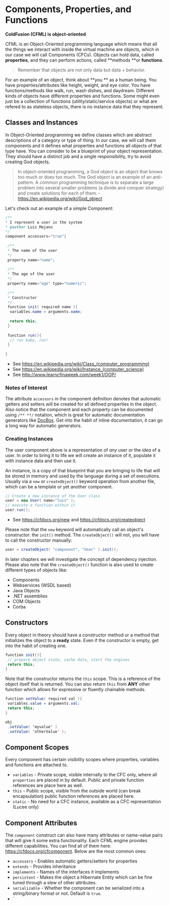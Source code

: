 # Components, Properties, and Functions

**ColdFusion (CFML) is object-oriented**

CFML is an Object-Oriented programming language which means that all the things we interact with inside the virtual machine are objects, which in our case we will call Components (CFCs). Objects can hold data, called **properties**, and they can perform actions, called **methods **or **functions**.

> Remember that objects are not only data but data + behavior.

For an example of an object, think about **you ** as a human being. You have properties/attributes like height, weight, and eye color. You have functions/methods like walk, run, wash dishes, and daydream. Different kinds of objects have different properties and functions. Some might even just be a collection of functions (utility/static/service objects) or what are refered to as stateless objects, there is no instance data that they represent.

## Classes and Instances

In Object-Oriented programming we define classes which are abstract descriptions of a category or type of thing.  In our case, we will call them components and it defines what properties and functions all objects of that type have. You can consider to be a blueprint of your object representation.  They should have a distinct job and a single responsibility, try to avoid creating God objects.

> In object-oriented programming, a God object is an object that knows too much or does too much. The God object is an example of an anti-pattern. A common programming technique is to separate a large problem into several smaller problems (a divide and conquer strategy) and create solutions for each of them. - https://en.wikipedia.org/wiki/God_object

Let's check out an example of a simple Component:

 ```java
 /**
 * I represent a user in the system
 * @author Luis Majano
 */
 component accessors="true"{
  
  /**
  * The name of the user
  */
  property name="name";
  
  /**
  * The age of the user
  */
  property name="age" type="numeric";
  
  /**
  * Constructor
  */
  function init( required name ){
   variables.name = arguments.name;
   
   return this;
  }
  
  function run(){
   // run baby, run!
  }
  
 }
 ``` 
 
* See https://en.wikipedia.org/wiki/Class_(computer_programming)
* See https://en.wikipedia.org/wiki/Instance_(computer_science)
* See http://www.learncfinaweek.com/week1/OOP/

### Notes of Interest
 
The attribute `accessors` in the component definition denotes that automatic getters and setters will be created for all defined properties in the object.  Also notice that the component and each property can be documented using `/** **/` notation, which is great for automatic documentation generators like [DocBox](https://www.forgebox.io/view/docbox).  Get into the habit of inline documentation, it can go a long way for automatic generators.

### Creating Instances

The user component above is a representation of _any_ user or the _idea_ of a user.  In order to bring it to life we will create an instance of it, populate it with instance data and then use it.

An instance, is a copy of that blueprint that you are bringing to life that will be stored in memory and used by the language during a set of executions.  Usually via a `new` or `createObject()` keyword operation from another file, which can be a template or yet another component.

```java
// Create a new instance of the User class
user = new User( name="luis" );
// execute a function within it
user.run();
```

* See https://cfdocs.org/new and https://cfdocs.org/createobject

Please note that the `new` keyword will automatically call an object's constructor: the `init()` method.  The `createObject()` will not, you will have to call the constructor manually:

```java
user = createObject( "component", "User" ).init();
```

In later chapters we will investigate the concept of dependency injection. Please also note that the `createObject()` function is also used to create different types of objects like:

* Components
* Webservices (WSDL based)
* Java Objects
* .NET assemblies
* COM Objects
* Corba

## Constructors

Every object in theory should have a constructor method or a method that initializes the object to a **ready** state.  Even if the constructor is empty, get into the habit of creating one.

```java
function init(){
 // prepare object state, cache data, start the engines
 return this;
}
```

Note that the constructor returns the `this` scope.  This is a reference of the object itself that is returned.  You can also return `this` from **ANY** other function which allows for expressive or fluently chainable methods.

```java
function setValue( required val ){
 variables.value = arguments.val;
 return this;
}

obj
 .setValue( 'myvalue' )
 .setValue( 'otherValue' );
```

## Component Scopes

Every component has certain visibility scopes where properties, variables and functions are attached to.

* `variables` - Private scope, visible internally to the CFC only, where all `properties` are placed in by default.  Public and private function references are place here as well.
* `this` - Public scope, visible from the outside world (can break encapsulation) public function references are placed here.
* `static` - No need for a CFC instance, available as a CFC representation \(Lucee only\)

## Component Attributes

The `component` construct can also have many attributes or name-value pairs that will give it some extra functionality. Each CFML engine provides different capabilities.  You can find all of them here: https://cfdocs.org/cfcomponent. Below are the most common ones:

* `accessors` - Enables automatic getters/setters for properties
* `extends` - Provides inheritance
* `implements` - Names of the interfaces it implements
* `persistent` - Makes the object a Hibernate Entity which can be fine tuned through a slew of other attributes.
* `serializable` - Whether the component can be serialized into a string/binary format or not. Default is `true`.
* `



